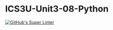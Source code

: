 # ICS3U-Unit3-08-Python

[![GitHub's Super Linter](https://github.com/Joshua-Yeung-2/ICS3U-Unit3-08-Python/workflows/GitHub's%20Super%20Linter/badge.svg)](https://github.com/Joshua-Yeung-2/ICS3U-Unit3-08-Python/actions)
